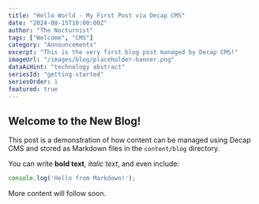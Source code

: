 ```yaml
---
title: "Hello World - My First Post via Decap CMS"
date: "2024-08-15T10:00:00Z"
author: "The Nocturnist"
tags: ["Welcome", "CMS"]
category: "Announcements"
excerpt: "This is the very first blog post managed by Decap CMS!"
imageUrl: "/images/blog/placeholder-banner.png"
dataAiHint: "technology abstract"
seriesId: "getting-started"
seriesOrder: 1
featured: true
---
```


## Welcome to the New Blog!

This post is a demonstration of how content can be managed using Decap CMS and stored as Markdown files in the `content/blog` directory.

You can write **bold text**, *italic text*, and even include:

```javascript
console.log('Hello from Markdown!');
```

More content will follow soon.
